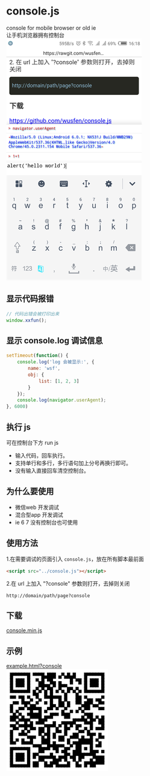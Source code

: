 # console.js
console for mobile browser or old ie  
让手机浏览器拥有控制台  
![console](mb.png)  

## 显示代码报错
```javascript
// 代码出错会被打印出来
window.xxfun();
```

## 显示 console.log 调试信息
```javascript
setTimeout(function() {
    console.log('log 会被显示:', {
        name: 'wsf',
        obj: {
            list: [1, 2, 3]
        }
    });
    console.log(navigator.userAgent);
}, 6000)
```

## 执行 js
可在控制台下方 run js
* 输入代码，回车执行。
* 支持单行和多行，多行语句加上分号再换行即可。
* 没有输入直接回车清空控制台。


## 为什么要使用

* 微信web 开发调试
* 混合型app 开发调试
* ie 6 7 没有控制台也可使用

## 使用方法
1.在需要调试的页面引入 `console.js`，放在所有脚本最前面
```html
<script src="../console.js"></script>
```

2.在 url 上加入 "?console" 参数则打开，去掉则关闭
```
http://domain/path/page?console
```


## 下载
<a href="https://rawgit.com/wusfen/console.js/master/console.min.js">console.min.js</a>

## 示例
<a href="https://rawgit.com/wusfen/console.js/master/example.html?console">example.html?console</a>  
![qrcode](qrcode.png)  
